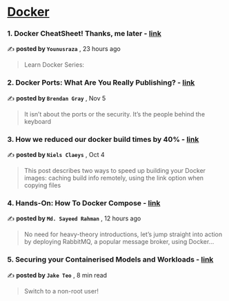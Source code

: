 
<h1><a href=https://medium.com/tag/docker/recommended target="_blank" rel="noopener noreferrer">Docker</a></h1>
<h3>1. Docker CheatSheet! Thanks, me later - <a href=https://medium.com/@younusraza909/docker-cheatsheet-thanks-me-later-9e74da8e138d?source=tag_recommended_feed---------0-84----------docker----------4215b2d6_ab19_4aca_9e9e_4546d8967cfd------- target="_blank" rel="noopener noreferrer">link</a></h3>

✍️ **posted by `Younusraza`** <date> , 23 hours ago</date>

<blockquote>Learn Docker Series:</blockquote>

<h3>2. Docker Ports: What Are You Really Publishing? - <a href=https://medium.com/@caring_lion_hedgehog_829/docker-ports-what-are-you-really-publishing-df473669093c?source=tag_recommended_feed---------1-107----------docker----------4215b2d6_ab19_4aca_9e9e_4546d8967cfd------- target="_blank" rel="noopener noreferrer">link</a></h3>

✍️ **posted by `Brendan Gray`** <date> , Nov 5</date>

<blockquote>It isn’t about the ports or the security. It’s the people behind the keyboard</blockquote>

<h3>3. How we reduced our docker build times by 40% - <a href=https://medium.com/datamindedbe/how-we-reduced-our-docker-build-times-by-40-afea7b7f5fe7?source=tag_recommended_feed---------2-85----------docker----------4215b2d6_ab19_4aca_9e9e_4546d8967cfd------- target="_blank" rel="noopener noreferrer">link</a></h3>

✍️ **posted by `Niels Claeys`** <date> , Oct 4</date>

<blockquote>This post describes two ways to speed up building your Docker images: caching build info remotely, using the link option when copying files</blockquote>

<h3>4. Hands-On: How To Docker Compose - <a href=https://medium.com/@sayeedrahman_67698/hands-on-how-to-docker-compose-0e3e4974a12d?source=tag_recommended_feed---------3-84----------docker----------4215b2d6_ab19_4aca_9e9e_4546d8967cfd------- target="_blank" rel="noopener noreferrer">link</a></h3>

✍️ **posted by `Md. Sayeed Rahman`** <date> , 12 hours ago</date>

<blockquote>No need for heavy-theory introductions, let’s jump straight into action by deploying RabbitMQ, a popular message broker, using Docker…</blockquote>

<h3>5. Securing your Containerised Models and Workloads - <a href=https://medium.com/towards-data-science/securing-your-containerised-models-and-workloads-3bff4d90a07b?source=tag_recommended_feed---------4-107----------docker----------4215b2d6_ab19_4aca_9e9e_4546d8967cfd------- target="_blank" rel="noopener noreferrer">link</a></h3>

✍️ **posted by `Jake Teo`** <date> , 8 min read</date>

<blockquote>Switch to a non-root user!</blockquote>

